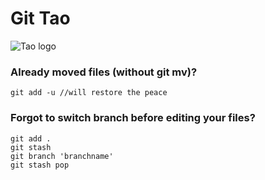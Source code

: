Git Tao
=======
![Tao logo](http://upload.wikimedia.org/wikipedia/commons/1/17/Yin_yang.svg)

### Already moved files (without git mv)?
```
git add -u //will restore the peace
```

### Forgot to switch branch before editing your files?
```
git add .
git stash
git branch 'branchname'
git stash pop
```
